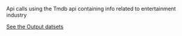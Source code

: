Api calls using the Tmdb api containing info related to entertainment industry

<a href="https://github.com/parthgiramkar/Datasets"> See the Output datsets</a>
